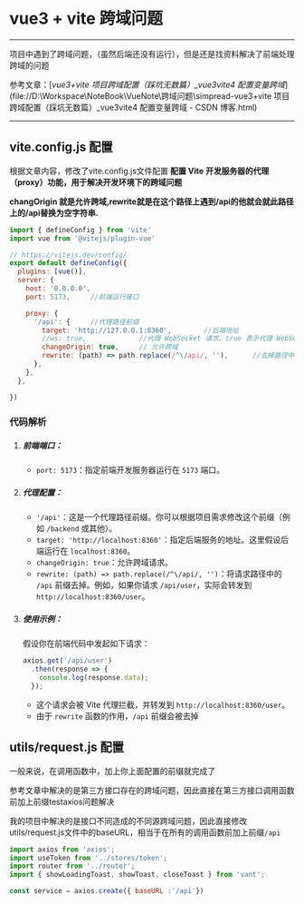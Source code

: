 # vue3 + vite 跨域问题

---

项目中遇到了跨域问题，（虽然后端还没有运行），但是还是找资料解决了前端处理跨域的问题

参考文章：[*vue3+vite 项目跨域配置（踩坑无数篇）_vue3vite4 配置变量跨域*](file://D:\Workspace\NoteBook\VueNote\跨域问题\simpread-vue3+vite 项目跨域配置（踩坑无数篇）_vue3vite4 配置变量跨域 - CSDN 博客.html)

---

## vite.config.js 配置

根据文章内容，修改了vite.config.js文件配置
**配置 Vite 开发服务器的代理（proxy）功能，用于解决开发环境下的跨域问题**

**changOrigin 就是允许跨域,rewrite就是在这个路径上遇到/api的他就会就此路径上的/api替换为空字符串.**

```js
import { defineConfig } from 'vite'
import vue from '@vitejs/plugin-vue'

// https://vitejs.dev/config/
export default defineConfig({
  plugins: [vue()],
  server: {
    host: '0.0.0.0',
    port: 5173,		//前端运行接口

    proxy: {
      '/api': {		//代理路径前缀
        target: 'http://127.0.0.1:8360',		//后端地址
		//ws: true,				//代理 WebSocket 请求。true 表示代理 WebSocket 请求
		changeOrigin: true,		// 允许跨域
		rewrite: (path) => path.replace(/^\/api/, ''),		//去掉路径中的 /api 前缀
      },
    },
  },

})
```

### 代码解析

1. ##### **前端端口**：

	* `port: 5173`：指定前端开发服务器运行在 `5173` 端口。

2. ##### **代理配置**：

	* `'/api'`：这是一个代理路径前缀。你可以根据项目需求修改这个前缀（例如 `/backend` 或其他）。
	* `target: 'http://localhost:8360'`：指定后端服务的地址。这里假设后端运行在 `localhost:8360`。
	* `changeOrigin: true`：允许跨域请求。
	* `rewrite: (path) => path.replace(/^\/api/, '')`：将请求路径中的 `/api` 前缀去掉。例如，如果你请求 `/api/user`，实际会转发到 `http://localhost:8360/user`。

3. ##### **使用示例**：

	假设你在前端代码中发起如下请求：

	```js
	axios.get('/api/user')
	  .then(response => {
	    console.log(response.data);
	  });
	```

	* 这个请求会被 Vite 代理拦截，并转发到 `http://localhost:8360/user`。
	* 由于 `rewrite` 函数的作用，`/api` 前缀会被去掉

## utils/request.js 配置

一般来说，在调用函数中，加上你上面配置的前缀就完成了

参考文章中解决的是第三方接口存在的跨域问题，因此直接在第三方接口调用函数前加上前缀testaxios问题解决

我的项目中解决的是接口不同造成的不同源跨域问题，因此直接修改utils/request.js文件中的baseURL，相当于在所有的调用函数前加上前缀`/api`

```js
import axios from 'axios';
import useToken from '../stores/token';
import router from '../router';
import { showLoadingToast, showToast, closeToast } from 'vant';

const service = axios.create({ baseURL :'/api'})
```

